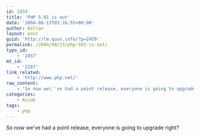 ```yaml
---
id: 2459
title: 'PHP 5.01 is out'
date: '2004-08-13T03:16:55+00:00'
author: Kellan
layout: post
guid: 'http://lm.quxx.info/?p=2459'
permalink: /2004/08/13/php-501-is-out/
typo_id:
    - '2457'
mt_id:
    - '2287'
link_related:
    - 'http://www.php.net/'
raw_content:
    - 'So now we\''ve had a point release, everyone is going to upgrade right?'
categories:
    - Aside
tags:
    - php
---
```


So now we’ve had a point release, everyone is going to upgrade right?